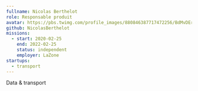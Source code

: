 ```yaml
---
fullname: Nicolas Berthelot
role: Responsable produit
avatar: https://pbs.twimg.com/profile_images/880846387717472256/BdMvDErL_400x400.jpg
github: NicolasBerthelot
missions:
  - start: 2020-02-25
    end: 2022-02-25
    status: independent
    employer: LaZone
startups:
  - transport
---
```


Data & transport
